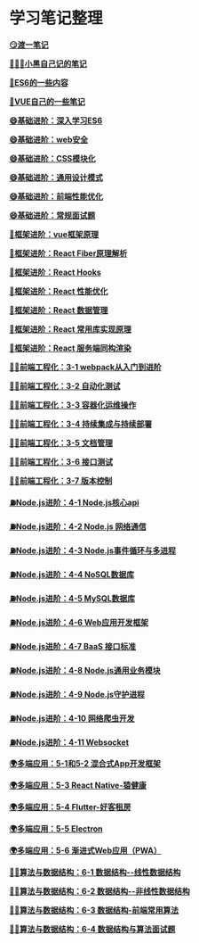 # 学习笔记整理

**[😏渡一笔记](./notes/duyi.md)**

**[👨🏿‍💻小黑自己记的笔记](./notes/class_note.md)**

**[🦆ES6的一些内容](./notes/ES6.md)**

**[🐸VUE自己的一些笔记](./notes/VUE.md)**

**[😄基础进阶：深入学习ES6](./betterthannerver/基础进阶/深入学习ES6笔记.md)**

**[😄基础进阶：web安全](./betterthannerver/基础进阶/web安全/web安全.md)**

**[😄基础进阶：CSS模块化](./betterthannerver/基础进阶/CSS模块化/README.md)**

**[😄基础进阶：通用设计模式](./betterthannerver/基础进阶/通用设计模式/笔记.md)**

**[😄基础进阶：前端性能优化](./betterthannerver/基础进阶/前端性能优化/README.md)**

**[😄基础进阶：常规面试题](./betterthannerver/基础进阶/常规面试题/常规面试题.md)**

**[🐘框架进阶：vue框架原理](./betterthannerver/框架进阶/vue框架原理/vue.md)**

**[🐘框架进阶：React Fiber原理解析](./betterthannerver/框架进阶/ReactFiber原理解析/readme.md)**

**[🐘框架进阶：React Hooks](./betterthannerver/框架进阶/ReactHooks.md)**

**[🐘框架进阶：React 性能优化](./betterthannerver/框架进阶/React性能优化.md)**

**[🐘框架进阶：React 数据管理](./betterthannerver/框架进阶/React数据管理.md)**

**[🐘框架进阶：React 常用库实现原理](./betterthannerver/框架进阶/React常用库实现原理.md)**

**[🐘框架进阶：React 服务端同构渲染](./betterthannerver/框架进阶/服务端同构渲染/readme.md)**

**[🧍‍♂️前端工程化：3-1 webpack从入门到进阶](./betterthannerver/框架进阶/webpack从入门到进阶/README.md)**

**[🧍‍♂️前端工程化：3-2 自动化测试](./betterthannerver/框架进阶/自动化测试/README.md)**

**[🧍‍♂️前端工程化：3-3 容器化运维操作](./betterthannerver/框架进阶/容器化运维操作/README.md)**

**[🧍‍♂️前端工程化：3-4 持续集成与持续部署](./betterthannerver/框架进阶/持续集成与持续部署/README.md)**

**[🧍‍♂️前端工程化：3-5 文档管理](./betterthannerver/框架进阶/文档管理/README.md)**

**[🧍‍♂️前端工程化：3-6 接口测试](./betterthannerver/框架进阶/接口测试/README.md)**

**[🧍‍♂️前端工程化：3-7 版本控制](./betterthannerver/框架进阶/版本控制/README.md)**

**[⛽️Node.js进阶：4-1 Node.js核心api](./betterthannerver/Node.js进阶/Node.js核心api/README.md)**

**[⛽️Node.js进阶：4-2 Node.js 网络通信](./betterthannerver/Node.js进阶/Node.js网络通信/README.md)**

**[⛽️Node.js进阶：4-3 Node.js事件循环与多进程](./betterthannerver/Node.js进阶/Node.js事件循环与多进程/README.md)**

**[⛽️Node.js进阶：4-4 NoSQL数据库](./betterthannerver/Node.js进阶/NoSQL数据库/README.md)**

**[⛽️Node.js进阶：4-5 MySQL数据库](./betterthannerver/Node.js进阶/MySQL数据库/README.md)**

**[⛽️Node.js进阶：4-6 Web应用开发框架](./betterthannerver/Node.js进阶/Web应用开发框架/README.md)**

**[⛽️Node.js进阶：4-7 BaaS 接口标准](./betterthannerver/Node.js进阶/BaaS接口标准/README.md)**

**[⛽️Node.js进阶：4-8 Node.js通用业务模块](./betterthannerver/Node.js进阶/Node.js通用业务模块/README.md)**

**[⛽️Node.js进阶：4-9 Node.js守护进程](./betterthannerver/Node.js进阶/Node.js守护进程/README.md)**

**[⛽️Node.js进阶：4-10 网络爬虫开发](./betterthannerver/Node.js进阶/网络爬虫开发/README.md)**

**[⛽️Node.js进阶：4-11 Websocket](./betterthannerver/Node.js进阶/Websocket/README.md)**

**[🌍多端应用：5-1和5-2 混合式App开发框架](./betterthannerver/多端应用/混合式App开发框架/README.md)**

**[🌍多端应用：5-3 React Native-猿健康](./betterthannerver/多端应用/ReactNative-猿健康/README.md)**

**[🌍多端应用：5-4 Flutter-好客租房](./betterthannerver/多端应用/Flutter-好客租房/README.md)**

**[🌍多端应用：5-5 Electron](./betterthannerver/多端应用/Electron/README.md)**

**[🌍多端应用：5-6 渐进式Web应用（PWA）](./betterthannerver/多端应用/渐进式Web应用（PWA）/README.md)**

**[👩‍🏫算法与数据结构：6-1 数据结构--线性数据结构](./betterthannerver/算法与数据结构/数据结构--线性数据结构/README.md)**

**[👩‍🏫算法与数据结构：6-2 数据结构--非线性数据结构](./betterthannerver/算法与数据结构/数据结构--非线性数据结构/README.md)**

**[👩‍🏫算法与数据结构：6-3 数据结构-前端常用算法](./betterthannerver/算法与数据结构/数据结构-前端常用算法/README.md)**

**[👩‍🏫算法与数据结构：6-4 数据结构与算法面试题](./betterthannerver/算法与数据结构/数据结构与算法面试题/README.md)**

